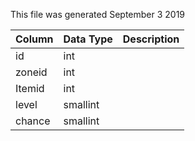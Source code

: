 This file was generated September 3 2019

| Column | Data Type | Description |
| ------ | --------- | ----------- |
| id     | int       |             |
| zoneid | int       |             |
| Itemid | int       |             |
| level  | smallint  |             |
| chance | smallint  |             |